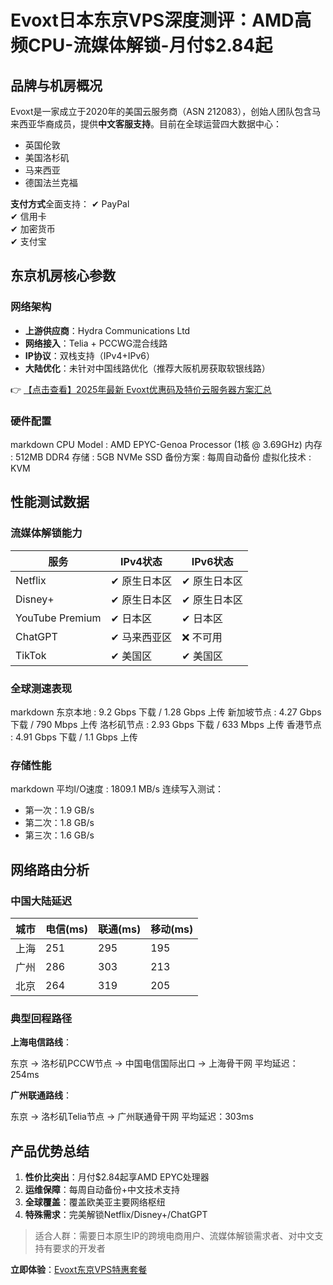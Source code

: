 # Evoxt日本东京VPS深度测评：AMD高频CPU-流媒体解锁-月付$2.84起

## 品牌与机房概况

Evoxt是一家成立于2020年的美国云服务商（ASN 212083），创始人团队包含马来西亚华裔成员，提供**中文客服支持**。目前在全球运营四大数据中心：
- 英国伦敦
- 美国洛杉矶
- 马来西亚
- 德国法兰克福

**支付方式**全面支持：
✔ PayPal  
✔ 信用卡  
✔ 加密货币  
✔ 支付宝

## 东京机房核心参数

### 网络架构
- **上游供应商**：Hydra Communications Ltd
- **网络接入**：Telia + PCCWG混合线路
- **IP协议**：双栈支持（IPv4+IPv6）
- **大陆优化**：未针对中国线路优化（推荐大阪机房获取软银线路）

👉 [【点击查看】2025年最新 Evoxt优惠码及特价云服务器方案汇总](https://bit.ly/evoxt)

### 硬件配置
markdown
CPU Model     : AMD EPYC-Genoa Processor (1核 @ 3.69GHz)
内存          : 512MB DDR4
存储          : 5GB NVMe SSD
备份方案      : 每周自动备份
虚拟化技术    : KVM

## 性能测试数据

### 流媒体解锁能力
| 服务          | IPv4状态       | IPv6状态       |
|---------------|----------------|----------------|
| Netflix       | ✔ 原生日本区   | ✔ 原生日本区   |
| Disney+       | ✔ 原生日本区   | ✔ 原生日本区   |
| YouTube Premium | ✔ 日本区     | ✔ 日本区       |
| ChatGPT       | ✔ 马来西亚区   | ❌ 不可用      |
| TikTok        | ✔ 美国区       | ✔ 美国区       |

### 全球测速表现
markdown
东京本地       : 9.2 Gbps 下载 / 1.28 Gbps 上传
新加坡节点    : 4.27 Gbps 下载 / 790 Mbps 上传
洛杉矶节点    : 2.93 Gbps 下载 / 633 Mbps 上传
香港节点      : 4.91 Gbps 下载 / 1.1 Gbps 上传

### 存储性能
markdown
平均I/O速度 : 1809.1 MB/s
连续写入测试：
- 第一次：1.9 GB/s
- 第二次：1.8 GB/s 
- 第三次：1.6 GB/s

## 网络路由分析

### 中国大陆延迟
| 城市   | 电信(ms) | 联通(ms) | 移动(ms) |
|--------|----------|----------|----------|
| 上海   | 251      | 295      | 195      |
| 广州   | 286      | 303      | 213      |
| 北京   | 264      | 319      | 205      |

### 典型回程路径
**上海电信路线**：

东京 → 洛杉矶PCCW节点 → 中国电信国际出口 → 上海骨干网
平均延迟：254ms

**广州联通路线**：

东京 → 洛杉矶Telia节点 → 广州联通骨干网
平均延迟：303ms

## 产品优势总结

1. **性价比突出**：月付$2.84起享AMD EPYC处理器
2. **运维保障**：每周自动备份+中文技术支持
3. **全球覆盖**：覆盖欧美亚主要网络枢纽
4. **特殊需求**：完美解锁Netflix/Disney+/ChatGPT

> 适合人群：需要日本原生IP的跨境电商用户、流媒体解锁需求者、对中文支持有要求的开发者

**立即体验**：[Evoxt东京VPS特惠套餐](https://bit.ly/evoxt)